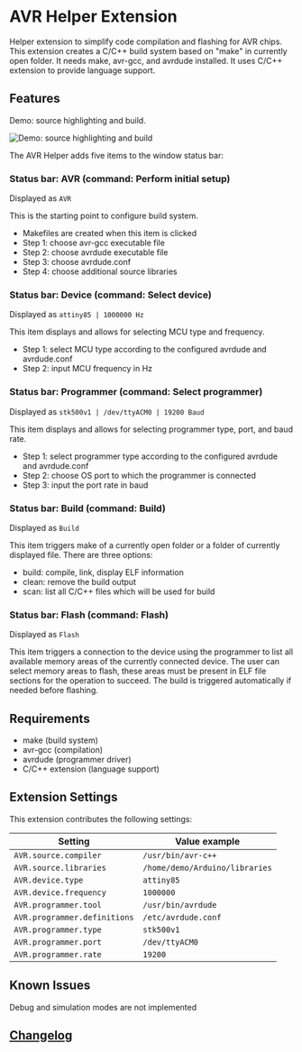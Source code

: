 # AVR Helper Extension

Helper extension to simplify code compilation and flashing for AVR chips. This extension creates a C/C++ build system based on "make" in currently open folder. It needs make, avr-gcc, and avrdude installed. It uses C/C++ extension to provide language support.

## Features

Demo: source highlighting and build.

![Demo: source highlighting and build](https://github.com/Alex079/vscode-avr-helper/wiki/images/setup-and-build.gif)

The AVR Helper adds five items to the window status bar:

### Status bar: AVR (command: Perform initial setup)

Displayed as `AVR`

This is the starting point to configure build system.
- Makefiles are created when this item is clicked
- Step 1: choose avr-gcc executable file
- Step 2: choose avrdude executable file
- Step 3: choose avrdude.conf
- Step 4: choose additional source libraries

### Status bar: Device (command: Select device)

Displayed as `attiny85 | 1000000 Hz`

This item displays and allows for selecting MCU type and frequency.
- Step 1: select MCU type according to the configured avrdude and avrdude.conf
- Step 2: input MCU frequency in Hz

### Status bar: Programmer (command: Select programmer)

Displayed as `stk500v1 | /dev/ttyACM0 | 19200 Baud`

This item displays and allows for selecting programmer type, port, and baud rate.
- Step 1: select programmer type according to the configured avrdude and avrdude.conf
- Step 2: choose OS port to which the programmer is connected
- Step 3: input the port rate in baud

### Status bar: Build (command: Build)

Displayed as `Build`

This item triggers make of a currently open folder or a folder of currently displayed file. There are three options:
- build: compile, link, display ELF information
- clean: remove the build output
- scan: list all C/C++ files which will be used for build

### Status bar: Flash (command: Flash)

Displayed as `Flash`

This item triggers a connection to the device using the programmer to list all available memory areas of the currently connected device. The user can select memory areas to flash, these areas must be present in ELF file sections for the operation to succeed. The build is triggered automatically if needed before flashing.

## Requirements

- make (build system)
- avr-gcc (compilation)
- avrdude (programmer driver)
- C/C++ extension (language support)

## Extension Settings

This extension contributes the following settings:

|Setting|Value example|
|-|-|
|`AVR.source.compiler`|`/usr/bin/avr-c++`|
|`AVR.source.libraries`|`/home/demo/Arduino/libraries`|
|`AVR.device.type`|`attiny85`|
|`AVR.device.frequency`|`1000000`|
|`AVR.programmer.tool`|`/usr/bin/avrdude`|
|`AVR.programmer.definitions`|`/etc/avrdude.conf`|
|`AVR.programmer.type`|`stk500v1`|
|`AVR.programmer.port`|`/dev/ttyACM0`|
|`AVR.programmer.rate`|`19200`|

## Known Issues

Debug and simulation modes are not implemented

## [Changelog](CHANGELOG.md)
